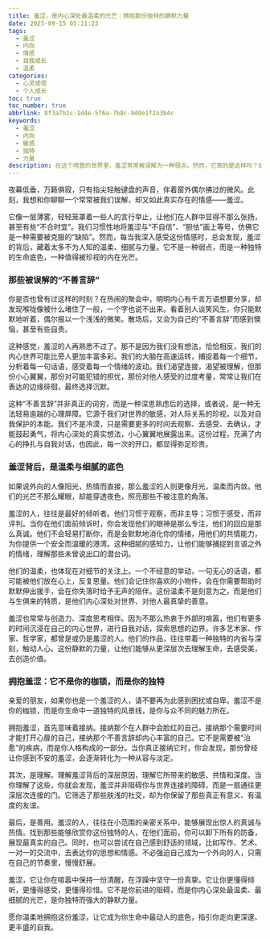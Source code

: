 ```yaml
---
title: 羞涩，是内心深处最温柔的光芒：拥抱那份独特的静默力量
date: 2025-09-15 05:11:23
tags:
  - 羞涩
  - 内向
  - 情感
  - 自我成长
  - 温柔
categories:
  - 心灵感悟
  - 个人成长
toc: true
toc_number: true
abbrlink: 8f3a7b2c-1d4e-5f6a-7b8c-9d0e1f2a3b4c
keywords:
  - 羞涩
  - 内向
  - 敏感
  - 独特
  - 力量
description: 在这个喧嚣的世界里，羞涩常常被误解为一种弱点。然而，它真的是这样吗？或许，羞涩并非枷锁，而是我们内心深处最温柔、最细腻的光芒。这篇文章将带你走进羞涩的内心世界，感受那份不被看见的独特力量，学会温柔地拥抱它，让它成为你生命中最动人的底色。
---
```


夜幕低垂，万籁俱寂，只有指尖轻触键盘的声音，伴着窗外偶尔拂过的微风。此刻，我想和你聊聊一个常常被我们误解，却又如此真实存在的情感——羞涩。

它像一层薄雾，轻轻笼罩着一些人的言行举止，让他们在人群中显得不那么张扬，甚至有些“不合时宜”。我们习惯性地将羞涩与“不自信”、“胆怯”画上等号，仿佛它是一种需要被克服的“缺陷”。然而，每当我深入感受这份情感时，总会发现，羞涩的背后，藏着太多不为人知的温柔、细腻与力量。它不是一种弱点，而是一种独特的生命底色，一种值得被珍视的内在光芒。

### 那些被误解的“不善言辞”

你是否也曾有过这样的时刻？在热闹的聚会中，明明内心有千言万语想要分享，却发现喉咙像被什么堵住了一般，一个字也说不出来。看着别人谈笑风生，你只能默默地听着，偶尔报以一个浅浅的微笑。散场后，又会为自己的“不善言辞”而感到懊恼，甚至有些自责。

这种感觉，羞涩的人再熟悉不过了。那不是因为我们没有想法，恰恰相反，我们的内心世界可能比旁人更加丰富多彩。我们的大脑在高速运转，捕捉着每一个细节，分析着每一句话语，感受着每一个情绪的波动。我们渴望连接，渴望被理解，但那份小心翼翼，那份对可能犯错的担忧，那份对他人感受的过度考量，常常让我们在表达的边缘徘徊，最终选择沉默。

这种“不善言辞”并非真正的词穷，而是一种深思熟虑后的选择，或者说，是一种无法轻易逾越的心理屏障。它源于我们对世界的敏感，对人际关系的珍视，以及对自我保护的本能。我们不是冷漠，只是需要更多的时间去观察、去感受、去确认，才能鼓起勇气，将内心深处的真实想法，小心翼翼地展露出来。这份过程，充满了内心的挣扎与自我对话，也因此，每一次的开口，都显得弥足珍贵。

### 羞涩背后，是温柔与细腻的底色

如果说外向的人像阳光，热情而直接，那么羞涩的人则更像月光，温柔而内敛。他们的光芒不那么耀眼，却能穿透夜色，照亮那些不被注意的角落。

羞涩的人，往往是最好的倾听者。他们习惯于观察，而非主导；习惯于感受，而非评判。当你在他们面前倾诉时，你会发现他们的眼神是那么专注，他们的回应是那么真诚。他们不会轻易打断你，而是会默默地消化你的情绪，用他们的共情能力，为你提供一个安全而温暖的港湾。这种细腻的感知力，让他们能够捕捉到言语之外的情绪，理解那些未曾说出口的潜台词。

他们的温柔，也体现在对细节的关注上。一个不经意的举动，一句无心的话语，都可能被他们放在心上，反复思量。他们会记住你喜欢的小物件，会在你需要帮助时默默伸出援手，会在你失落时给予无声的陪伴。这份温柔不是刻意为之，而是他们与生俱来的特质，是他们内心深处对世界、对他人最真挚的善意。

羞涩也常常与创造力、深度思考相伴。因为不那么热衷于外部的喧嚣，他们有更多的时间沉浸在自己的内心世界，进行自我对话，探索思想的边界。许多艺术家、作家、哲学家，都曾是或仍是羞涩的人。他们的作品，往往带着一种独特的内省与深刻，触动人心。这份静默的力量，让他们能够从更深层次去理解生命，去感受美，去创造价值。

### 拥抱羞涩：它不是你的枷锁，而是你的独特

亲爱的朋友，如果你也是一个羞涩的人，请不要再为此感到困扰或自卑。羞涩不是你的枷锁，而是你生命中一道独特的风景线，是你与众不同的魅力所在。

拥抱羞涩，首先意味着接纳。接纳那个在人群中会脸红的自己，接纳那个需要时间才能打开心扉的自己，接纳那个不善言辞却内心丰富的自己。它不是需要被“治愈”的疾病，而是你人格构成的一部分。当你真正接纳它时，你会发现，那份曾经让你感到不安的羞涩，会逐渐转化为一种从容与淡定。

其次，是理解。理解羞涩背后的深层原因，理解它所带来的敏感、共情和深度。当你理解了这些，你就会发现，羞涩并非阻碍你与世界连接的障碍，而是一扇通往更深层次连接的门。它筛选了那些肤浅的社交，却为你保留了那些真正有意义、有温度的友谊。

最后，是善用。羞涩的人，往往在小范围的亲密关系中，能够展现出惊人的真诚与热情。找到那些能够欣赏你这份独特的人，在他们面前，你可以卸下所有的防备，展现最真实的自己。同时，也可以尝试在自己感到舒适的领域，比如写作、艺术、一对一的交流中，去表达你的思想和情感。不必强迫自己成为一个外向的人，只需在自己的节奏里，慢慢舒展。

羞涩，它让你在喧嚣中保持一份清醒，在浮躁中坚守一份真挚。它让你更懂得倾听，更懂得感受，更懂得珍惜。它不是你前进的阻碍，而是你内心深处最温柔、最细腻的光芒，是你独特而强大的静默力量。

愿你温柔地拥抱这份羞涩，让它成为你生命中最动人的底色，指引你走向更深邃、更丰盛的自我。